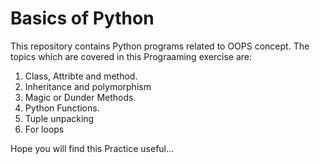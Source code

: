# Basics of Python
This repository contains Python programs related to OOPS concept.
The topics which are covered in this Prograaming exercise are:
   1. Class, Attribte and method.
   2. Inheritance and polymorphism
   3. Magic or Dunder Methods.
   4. Python Functions.
   5. Tuple unpacking
   6. For loops
   
 Hope you will find this Practice useful...

